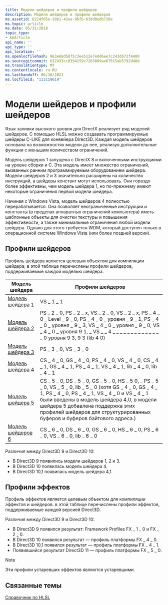 ```yaml
---
title: Модели шейдеров и профили шейдеров
description: Модели шейдеров и профили шейдеров
ms.assetid: 6224f05e-20b1-42ea-96fb-63dd0edb720e
ms.topic: article
ms.date: 05/31/2018
topic_type:
- kbArticle
api_name: ''
api_type: ''
api_location: ''
ms.openlocfilehash: 963e68d5875c3ee512e7e0d6ee7c243db72f4400
ms.sourcegitcommit: b32433cc0394159c7263809ae67615ab5792d40d
ms.translationtype: MT
ms.contentlocale: ru-RU
ms.lasthandoff: 06/30/2021
ms.locfileid: "113119619"
---
```

# <a name="shader-models-vs-shader-profiles"></a>Модели шейдеров и профили шейдеров

Язык заливки высокого уровня для DirectX реализует ряд моделей шейдеров. С помощью HLSL можно создавать программируемые шейдеры C-LIKE для конвейера Direct3D. Каждая модель шейдеров основана на возможностях модели до нее, реализуя дополнительные функции с меньшим количеством ограничений.

Модель шейдеров 1 запущена с DirectX 8 и включенными инструкциями на уровне сборки и C. Эта модель имеет множество ограничений, вызванных ранним программируемым оборудованием шейдера. Модели шейдеров 2 и 3 значительно расширены на количество инструкций, а шейдеры констант могут использовать. Они гораздо более эффективны, чем модель шейдера 1, но по-прежнему имеют некоторые ограничения первой модели шейдера.

Начиная с Windows Vista, модель шейдеров 4 полностью перерабатывается. Она позволяет неограниченные инструкции и константы (в пределах аппаратных ограничений компьютера) иметь шаблонные объекты для очистки текстуры и повышения эффективности, а также минимальные ограничения любой модели шейдера. Однако для этого требуется WDM, который доступен только в операционной системе Windows Vista (или более поздней версии).

## <a name="shader-profiles"></a>Профили шейдеров

Профиль шейдера является целевым объектом для компиляции шейдера; в этой таблице перечислены профили шейдеров, поддерживаемые каждой моделью шейдера.



| Модель шейдера                                                   | Профили шейдеров                                                                                                                                                                                                                                                                                                      |
|----------------------------------------------------|-------------------------------------------------------------------------------------------------------------------------------------------------------------------------------------------------------------------------------------------------------------------------------------------------------|
| [Модель шейдера 1](dx-graphics-hlsl-sm1.md)         | VS \_ 1 \_ 1                                                                                                                                                                                                                                                                                              |
| [Модель шейдера 2](dx-graphics-hlsl-sm2.md)         | PS \_ 2 \_ 0, PS \_ 2 \_ x, VS \_ 2 \_ 0, VS \_ 2 \_ x, PS \_ 4 \_ 0 \_ Level \_ 9 \_ 0, PS \_ 4 \_ 0 \_ уровня \_ 9 \_ 1, PS \_ 4 \_ 0 \_ уровня \_ 9 \_ 3, VS \_ 4 \_ 0 \_ уровня \_ 9 \_ 0, VS \_ 4 \_ 0 \_ уровня 9 1, \_ VS \_ \_ 4 \_ \_ \_ \_ \_ \_ \_ \_ \_ \_ \_ \_ \_ \_ 0 уровня 9 3, 9 3 (lib 4 0)                                                                      |
| [Модель шейдера 3](dx-graphics-hlsl-sm3.md)         | PS \_ 3 \_ 0, VS \_ 3 \_ 0                                                                                                                                                                                                                                                                                    |
| [Модель шейдера 4](dx-graphics-hlsl-sm4.md)         | CS \_ 4 \_ 0, GS \_ 4 \_ 0, PS \_ 4 \_ 0, VS \_ 4 \_ 0, CS \_ 4 \_ 1, GS \_ 4 \_ 1, PS \_ 4 \_ 1, VS \_ 4 \_ 1, lib \_ 4 \_ 0, lib \_ 4 \_ 1                                                                                                                                                                                                  |
| [Модель шейдера 5](d3d11-graphics-reference-sm5.md) | CS \_ 5 \_ 0, DS \_ 5 \_ 0, GS \_ 5 \_ 0, HS \_ 5 0, \_ PS \_ 5 \_ 0, VS \_ 5 \_ 0, lib \_ 5 \_ 0 (хотя GS \_ 4 \_ 0, GS \_ 4 \_ 1, PS \_ 4 \_ 0, PS \_ 4 \_ 1, VS \_ 4 \_ 0 и VS \_ 4 \_ 1 были введены в модель шейдера 4,0, в модели шейдера 5 добавлена поддержка этих профилей шейдеров для структурированных буферов и буферов байтового адреса.)<br/> |
| [Модель шейдеров 6](shader-model-6-0.md)             | CS \_ 6 \_ 0, DS \_ 6 \_ 0, GS \_ 6 \_ 0, HS \_ 6 \_ 0, PS \_ 6 \_ 0, VS \_ 6 \_ 0, lib \_ 6 \_ 0                                                                                                                                                                                                                                 |

Различия между Direct3D 9 и Direct3D 10:

- В Direct3D 9 появились модели шейдеров 1, 2 и 3.
- В Direct3D 10 появилась модель шейдера 4.
- В Direct3D 10,1 появилась модель шейдера 4,1.



 

## <a name="effect-profiles"></a>Профили эффектов

Профиль эффектов является целевым объектом для компиляции эффектов и шейдеров. в этой таблице перечислены профили эффектов, поддерживаемые каждой версией Direct3D.

Различия между Direct3D 9 и Direct3D 10:

- В Direct3D 9 появился результат: Framework Profiles FX \_ 1 \_ 0 и FX \_ 2 \_ 0.
- В Direct3D 10 появился результат — профиль платформы FX \_ 4 \_ 0.
- В Direct3D 10,1 появился результат — профиль платформы FX \_ 4 \_ 1.
- Появившийся результат Direct3D 11 — профиль платформы FX \_ 5 \_ 0.

> [!Note]  
> Эти профили устаревших эффектов являются устаревшими.

 

## <a name="related-topics"></a>Связанные темы

<dl> <dt>

[Справочник по HLSL](dx-graphics-hlsl-reference.md)
</dt> </dl>

 

 





